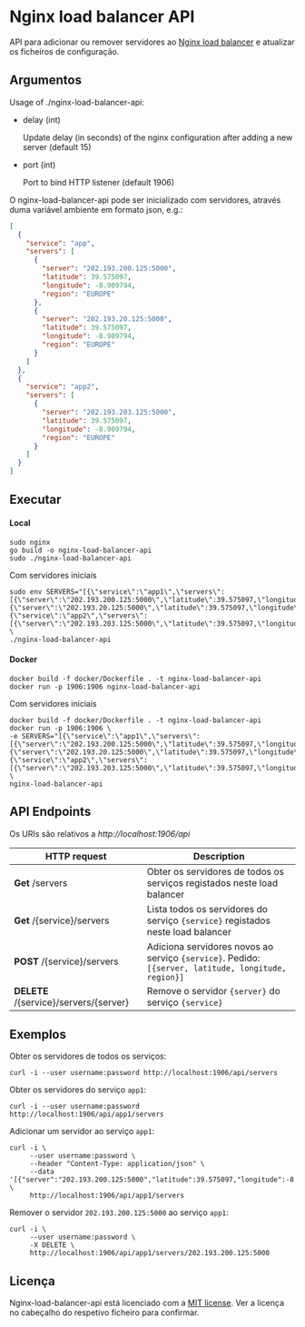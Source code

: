 # Nginx load balancer API

API para adicionar ou remover servidores ao [Nginx load balancer](../nginx-load-balancer) e atualizar os ficheiros de configuração.

## Argumentos

Usage of ./nginx-load-balancer-api:

- delay (int)

    Update delay (in seconds) of the nginx configuration after adding a new server (default 15)
        
- port (int)

    Port to bind HTTP listener (default 1906)

O nginx-load-balancer-api pode ser inicializado com servidores, através duma variável ambiente em formato json, e.g.:

```json
[
  {
    "service": "app",
    "servers": [
      {
        "server": "202.193.200.125:5000",
        "latitude": 39.575097,
        "longitude": -8.909794,
        "region": "EUROPE"
      },
      {
        "server": "202.193.20.125:5000",
        "latitude": 39.575097,
        "longitude": -8.909794,
        "region": "EUROPE"
      }
    ]
  },
  {
    "service": "app2",
    "servers": [
      {
        "server": "202.193.203.125:5000",
        "latitude": 39.575097,
        "longitude": -8.909794,
        "region": "EUROPE"
      }
    ]
  }
]
```

## Executar

#### Local

```shell script
sudo nginx 
go build -o nginx-load-balancer-api
sudo ./nginx-load-balancer-api
```
Com servidores iniciais
```shell script
sudo env SERVERS="[{\"service\":\"app1\",\"servers\":[{\"server\":\"202.193.200.125:5000\",\"latitude\":39.575097,\"longitude\":-8.909794,\"region\":\"EUROPE\"},{\"server\":\"202.193.20.125:5000\",\"latitude\":39.575097,\"longitude\":-8.909794,\"region\":\"EUROPE\"}]},{\"service\":\"app2\",\"servers\":[{\"server\":\"202.193.203.125:5000\",\"latitude\":39.575097,\"longitude\":-8.909794,\"region\":\"EUROPE\"}]}]" \
./nginx-load-balancer-api
```

#### Docker

```shell script
docker build -f docker/Dockerfile . -t nginx-load-balancer-api
docker run -p 1906:1906 nginx-load-balancer-api
```

Com servidores iniciais

```shell script
docker build -f docker/Dockerfile . -t nginx-load-balancer-api
docker run -p 1906:1906 \
-e SERVERS="[{\"service\":\"app1\",\"servers\":[{\"server\":\"202.193.200.125:5000\",\"latitude\":39.575097,\"longitude\":-8.909794,\"region\":\"EUROPE\"},{\"server\":\"202.193.20.125:5000\",\"latitude\":39.575097,\"longitude\":-8.909794,\"region\":\"EUROPE\"}]},{\"service\":\"app2\",\"servers\":[{\"server\":\"202.193.203.125:5000\",\"latitude\":39.575097,\"longitude\":-8.909794,\"region\":\"EUROPE\"}]}]" \
nginx-load-balancer-api
```

## API Endpoints

Os URIs são relativos a *http://localhost:1906/api*

HTTP request | Description
------------ | -------------
**Get** /servers | Obter os servidores de todos os serviços registados neste load balancer
**Get** /{service}/servers | Lista todos os servidores do serviço `{service}` registados neste load balancer
**POST** /{service}/servers | Adiciona servidores novos ao serviço `{service}`. Pedido: `[{server, latitude, longitude, region}]`
**DELETE** /{service}/servers/{server} | Remove o servidor `{server}` do serviço `{service}`

## Exemplos

Obter os servidores de todos os serviços:
```shell script
curl -i --user username:password http://localhost:1906/api/servers
```

Obter os servidores do serviço `app1`:
```shell script
curl -i --user username:password http://localhost:1906/api/app1/servers
```

Adicionar um servidor ao serviço `app1`:
```shell script
curl -i \
     --user username:password \
     --header "Content-Type: application/json" \
     --data '[{"server":"202.193.200.125:5000","latitude":39.575097,"longitude":-8.909794,"region":"EUROPE"}]' \
     http://localhost:1906/api/app1/servers
```

Remover o servidor `202.193.200.125:5000` ao serviço `app1`:
```shell script
curl -i \
     --user username:password \
     -X DELETE \
     http://localhost:1906/api/app1/servers/202.193.200.125:5000
```

## Licença

Nginx-load-balancer-api está licenciado com a [MIT license](../LICENSE). Ver a licença no cabeçalho do respetivo ficheiro para confirmar.
